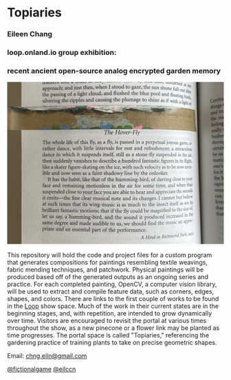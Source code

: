 # Topiaries
### Eileen Chang 

### loop.onland.io group exhibition: 
### recent ancient open-source analog encrypted garden memory<br>
![alt text](https://github.com/eilccn/topiaries-info/blob/main/flowers/thehoverfly.jpg)

This repository will hold the code and project files for a custom program that generates compositions for paintings resembling textile weavings, fabric mending techniques, and patchwork. Physical paintings will be produced based off of the generated outputs as an ongoing series and practice. For each completed painting, OpenCV, a computer vision library, will be used to extract and compile feature data, such as corners, edges, shapes, and colors. There are links to the first couple of works to be found in the [Loop](https://verse.loop.onland.io/NM5qKAC/eileen) show space. Much of the work in their current states are in the beginning stages, and, with repetition, are intended to grow dynamically over time. Visitors are encouraged to revisit the portal at various times throughout the show, as a new pinecone or a flower link may be planted as time progresses. The portal space is called "Topiaries," referencing the gardening practice of training plants to take on precise geometric shapes. 

Email: chng.eiln@gmail.com

[@fictionalgame](https://twitter.com/fictionalgame) [@eilccn](https://eilccn.itch.io/garden-of-loom)





